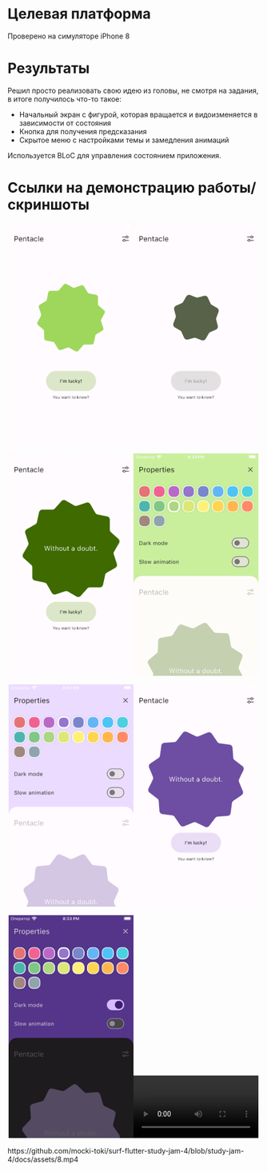 # Целевая платформа

Проверено на симуляторе iPhone 8

# Результаты

Решил просто реализовать свою идею из головы, не смотря на задания, в итоге получилось что-то такое:

- Начальный экран с фигурой, которая вращается и видоизменяется в зависимости от состояния
- Кнопка для получения предсказания
- Скрытое меню с настройками темы и замедления анимаций

Используется BLoC для управления состоянием приложения.

# Ссылки на демонстрацию работы/скриншоты

<p align="center"><img src="../assets/1.png" width="250"><img src="../assets/2.png" width="250"></p>
<p align="center"><img src="../assets/3.png" width="250"><img src="../assets/4.png" width="250"></p>
<p align="center"><img src="../assets/5.png" width="250"><img src="../assets/6.png" width="250"></p>
<p align="center"><img src="../assets/7.png" width="250"><video src="../assets/8.mp4" width="250"></p>
https://github.com/mocki-toki/surf-flutter-study-jam-4/blob/study-jam-4/docs/assets/8.mp4
